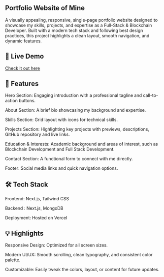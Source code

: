 ## Portfolio Website of Mine

A visually appealing, responsive, single-page portfolio website designed to showcase my skills, projects, and expertise as a Full-Stack & Blockchain Developer. Built with a modern tech stack and following best design practices, this project highlights a clean layout, smooth navigation, and dynamic features.


## 🔗 Live Demo
[Check it out here]()


## 📌 Features
Hero Section: Engaging introduction with a professional tagline and call-to-action buttons.

About Section: A brief bio showcasing my background and expertise.

Skills Section: Grid layout with icons for technical skills.

Projects Section: Highlighting key projects with previews, descriptions, GitHub repository and live links.

Education & Interests: Academic background and areas of interest, such as Blockchain Development and Full Stack Development.

Contact Section: A functional form to connect with me directly.

Footer: Social media links and quick navigation options.


## 🛠️ Tech Stack
Frontend: Next.js, Tailwind CSS 

Backend : Next.js, MongoDB

Deployment: Hosted on Vercel


## 💡 Highlights
Responsive Design: Optimized for all screen sizes.

Modern UI/UX: Smooth scrolling, clean typography, and consistent color palette.

Customizable: Easily tweak the colors, layout, or content for future updates.
